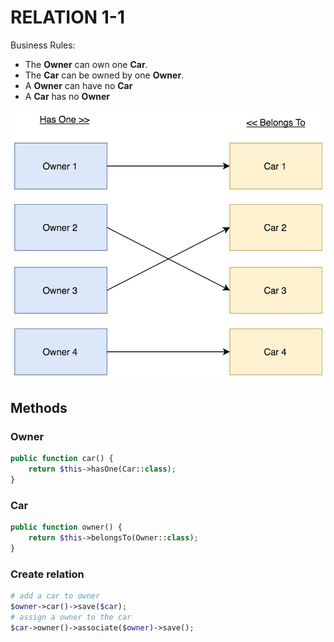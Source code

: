 # RELATION 1-1

Business Rules:

-   The **Owner** can own one **Car**.
-   The **Car** can be owned by one **Owner**.
-   A **Owner** can have no **Car**
-   A **Car** has no **Owner**

![relation 1-1](.assets/relation-1-1.jpeg)

## Methods

### Owner

```php
public function car() {
    return $this->hasOne(Car::class);
}
```

### Car

```php
public function owner() {
    return $this->belongsTo(Owner::class);
}
```

### Create relation

```php
# add a car to owner
$owner->car()->save($car);
# assign a owner to the car
$car->owner()->associate($owner)->save();
```
